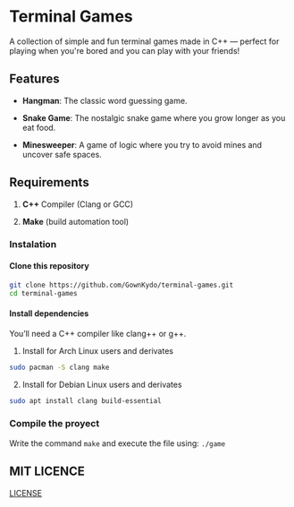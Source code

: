 # Terminal Games
A collection of simple and fun terminal games made in C++ — perfect for playing when you're bored and you can play with your friends!

## Features

* **Hangman**: The classic word guessing game.

* **Snake Game**: The nostalgic snake game where you grow longer as you eat food.

* **Minesweeper**: A game of logic where you try to avoid mines and uncover safe spaces.

## Requirements

1. **C++** Compiler (Clang or GCC)

2. **Make** (build automation tool)

### Instalation

#### Clone this repository

```bash
git clone https://github.com/GownKydo/terminal-games.git
cd terminal-games
```

#### Install dependencies

You’ll need a C++ compiler like clang++ or g++.

1. Install for Arch Linux users and derivates
```bash
sudo pacman -S clang make
```

2. Install for Debian Linux users and derivates
```bash
sudo apt install clang build-essential
```

### Compile the proyect

Write the command `make` and execute the file using: `./game`

## MIT LICENCE

[LICENSE](/LICENSE)


